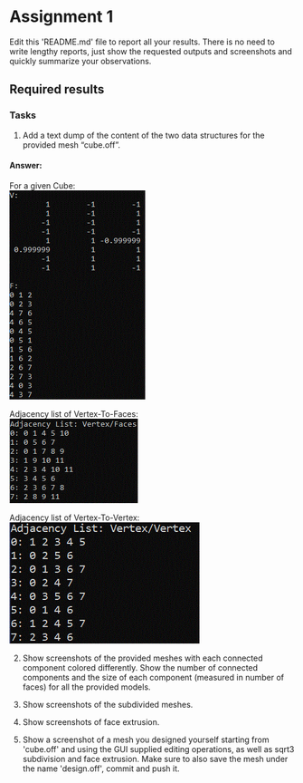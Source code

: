 # Assignment 1

Edit this 'README.md' file to report all your results. There is no need to write lengthy reports, just show the requested outputs and screenshots and quickly summarize your observations.   

## Required results

### Tasks
1) Add a text dump of the content of the two data structures for the provided mesh “cube.off”.

#### Answer:<br/>
For a given Cube:<br/>
![alt text](Images/Q_1_Cube.GIF "Title")

Adjacency list of Vertex-To-Faces:<br/>
![alt text](Images/Q_1_Cube_VertexToFaceAdjacencyList.GIF "Title")

Adjacency list of Vertex-To-Vertex:<br/>
![alt text](Images/Q_1_Cube_VertexToVertexAdjacencyList.GIF "Title")

2) Show screenshots of the provided meshes with each connected component colored differently. Show the number of connected components and the size of each component (measured in number of faces) for all the provided models.

3) Show screenshots of the subdivided meshes.

4) Show screenshots of face extrusion.

5) Show a screenshot of a mesh you designed yourself starting from 'cube.off' and using the GUI supplied editing operations, as well as sqrt3 subdivision and face extrusion. Make sure to also save the mesh under the name 'design.off', commit and push it. 
